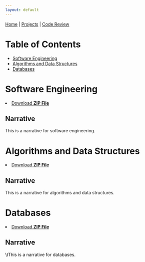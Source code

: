 ```yaml
---
layout: default
---
```


[Home](./) | [Projects](./projects) | [Code Review](https://snhu-my.sharepoint.com/:v:/g/personal/jacob_senior_snhu_edu/ES4U-5IozbhLmY7yaBhKva4BPKd-zv4oNN2zMp3OWLBOZQ?nav=eyJyZWZlcnJhbEluZm8iOnsicmVmZXJyYWxBcHAiOiJPbmVEcml2ZUZvckJ1c2luZXNzIiwicmVmZXJyYWxBcHBQbGF0Zm9ybSI6IldlYiIsInJlZmVycmFsTW9kZSI6InZpZXciLCJyZWZlcnJhbFZpZXciOiJNeUZpbGVzTGlua0NvcHkifX0&e=bVf24h)

# Table of Contents
* [Software Engineering](#SoftwareEngineering)
* [Algorithms and Data Structures](#AlgorithmsAndDataStructures)
* [Databases](#Databases)

<a id="SoftwareEngineering"></a>
# Software Engineering

<li class="downloads"><a href="https://github.com/jsenior326/jsenior326.github.io/blob/452b38ad9ee6203dc3b4ff64d8379dbc9bb1089f/SoftwareEngineeringEnhancement/Grazioso-SoftwareEngineering.zip">Download <strong>ZIP File</strong></a></li>

## Narrative
This is a narrative for software engineering.

<a id="AlgorithmsAndDataStructures"></a>
# Algorithms and Data Structures

<li class="downloads"><a href="https://github.com/jsenior326/jsenior326.github.io/blob/452b38ad9ee6203dc3b4ff64d8379dbc9bb1089f/AlgorithmsAndDataStructuresEnhancement/GrandStrandSystems.zip">Download <strong>ZIP File</strong></a></li>

## Narrative
  This is a narrative for algorithms and data structures.

<a id="Databases"></a>
# Databases

<li class="downloads"><a href="https://github.com/jsenior326/jsenior326.github.io/blob/452b38ad9ee6203dc3b4ff64d8379dbc9bb1089f/DatabaseEnhancement/Grazioso-Databases.zip">Download <strong>ZIP File</strong></a></li>

## Narrative
\tThis is a narrative for databases.
